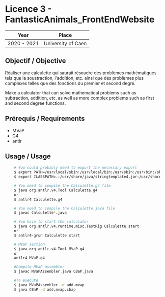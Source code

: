 # Licence 3 - FantasticAnimals_FrontEndWebsite

| Year        | Place              |
| ----------- | ------------------ |
| 2020 - 2021 | University of Caen |

## Objectif / Objective

Réaliser une calculette qui saurait résoudre des problèmes mathématiques tels que la soustraction, l'addition, etc. ainsi que des problèmes plus complexes telles que des fonctions du premier et second degré.

Make a calculator that can solve mathematical problems such as subtraction, addition, etc. as well as more complex problems such as first and second degree functions.

## Prérequis / Requirements

- MVaP
- G4
- antlr

## Usage / Usage

```bash
    # You could probably need to export the necessary export
    $ export PATH=/usr/local/sbin:/usr/local/bin:/usr/sbin:/usr/bin:/sbin:/bin:/usr/games:/usr/local/games:/snap/bin:/usr/site/bin
    $ export CLASSPATH=.:/usr/share/java/stringtemplate4.jar:/usr/share/java/antlr4.jar:/usr/share/java/antlr4-runtime.jar:/usr/share/java/treelayout.jar

    # You need to compile the Calculette.g4 file
    $ java org.antlr.v4.Tool Calculette.g4
    or
    $ antlr4 Calculette.g4

    # You need to compile the Calculette.java file
    $ javac Calculette*.java

    # You have to start the calculator
    $ java org.antlr.v4.runtime.misc.TestRig Calculette start
    or
    $ antlr4-grun Calculette start

    # MVaP section
    $ java org.antlr.v4.Tool MVaP.g4
    or
    antlr4 MVaP.g4

    #Compile MVaP assembler
    $ javac MVaPAssembler.java CBaP.java

    #To execute
    $ java MVaPAssembler -d add.mvap
    $ java CBaP -d add.mvap.cbap
```
